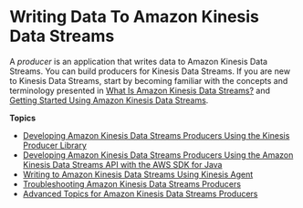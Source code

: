 # Writing Data To Amazon Kinesis Data Streams<a name="building-producers"></a>

A *producer* is an application that writes data to Amazon Kinesis Data Streams\. You can build producers for Kinesis Data Streams\. If you are new to Kinesis Data Streams, start by becoming familiar with the concepts and terminology presented in [What Is Amazon Kinesis Data Streams?](introduction.md) and [Getting Started Using Amazon Kinesis Data Streams](getting-started.md)\.

**Topics**
+ [Developing Amazon Kinesis Data Streams Producers Using the Kinesis Producer Library](developing-producers-with-kpl.md)
+ [Developing Amazon Kinesis Data Streams Producers Using the Amazon Kinesis Data Streams API with the AWS SDK for Java](developing-producers-with-sdk.md)
+ [Writing to Amazon Kinesis Data Streams Using Kinesis Agent](writing-with-agents.md)
+ [Troubleshooting Amazon Kinesis Data Streams Producers](troubleshooting-producers.md)
+ [Advanced Topics for Amazon Kinesis Data Streams Producers](advanced-producers.md)